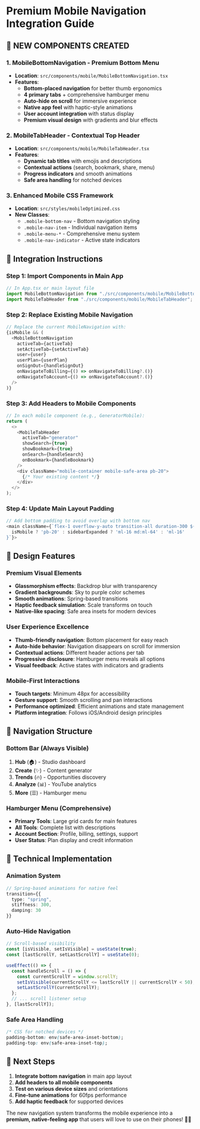 # Premium Mobile Navigation Integration Guide

## 🎉 **NEW COMPONENTS CREATED**

### 1. **MobileBottomNavigation** - Premium Bottom Menu
- **Location**: `src/components/mobile/MobileBottomNavigation.tsx`
- **Features**:
  - **Bottom-placed navigation** for better thumb ergonomics
  - **4 primary tabs** + comprehensive hamburger menu
  - **Auto-hide on scroll** for immersive experience
  - **Native app feel** with haptic-style animations
  - **User account integration** with status display
  - **Premium visual design** with gradients and blur effects

### 2. **MobileTabHeader** - Contextual Top Header
- **Location**: `src/components/mobile/MobileTabHeader.tsx`
- **Features**:
  - **Dynamic tab titles** with emojis and descriptions
  - **Contextual actions** (search, bookmark, share, menu)
  - **Progress indicators** and smooth animations
  - **Safe area handling** for notched devices

### 3. **Enhanced Mobile CSS Framework**
- **Location**: `src/styles/mobileOptimized.css`
- **New Classes**:
  - `.mobile-bottom-nav` - Bottom navigation styling
  - `.mobile-nav-item` - Individual navigation items
  - `.mobile-menu-*` - Comprehensive menu system
  - `.mobile-nav-indicator` - Active state indicators

## 🚀 **Integration Instructions**

### Step 1: Import Components in Main App

```typescript
// In App.tsx or main layout file
import MobileBottomNavigation from "./src/components/mobile/MobileBottomNavigation";
import MobileTabHeader from "./src/components/mobile/MobileTabHeader";
```

### Step 2: Replace Existing Mobile Navigation

```typescript
// Replace the current MobileNavigation with:
{isMobile && (
  <MobileBottomNavigation
    activeTab={activeTab}
    setActiveTab={setActiveTab}
    user={user}
    userPlan={userPlan}
    onSignOut={handleSignOut}
    onNavigateToBilling={() => onNavigateToBilling?.()}
    onNavigateToAccount={() => onNavigateToAccount?.()}
  />
)}
```

### Step 3: Add Headers to Mobile Components

```typescript
// In each mobile component (e.g., GeneratorMobile):
return (
  <>
    <MobileTabHeader 
      activeTab="generator"
      showSearch={true}
      showBookmark={true}
      onSearch={handleSearch}
      onBookmark={handleBookmark}
    />
    <div className="mobile-container mobile-safe-area pb-20">
      {/* Your existing content */}
    </div>
  </>
);
```

### Step 4: Update Main Layout Padding

```typescript
// Add bottom padding to avoid overlap with bottom nav
<main className={`flex-1 overflow-y-auto transition-all duration-300 ${
  isMobile ? 'pb-20' : sidebarExpanded ? 'ml-16 md:ml-64' : 'ml-16'
}`}>
```

## 🎨 **Design Features**

### **Premium Visual Elements**
- **Glassmorphism effects**: Backdrop blur with transparency
- **Gradient backgrounds**: Sky to purple color schemes
- **Smooth animations**: Spring-based transitions
- **Haptic feedback simulation**: Scale transforms on touch
- **Native-like spacing**: Safe area insets for modern devices

### **User Experience Excellence**
- **Thumb-friendly navigation**: Bottom placement for easy reach
- **Auto-hide behavior**: Navigation disappears on scroll for immersion
- **Contextual actions**: Different header actions per tab
- **Progressive disclosure**: Hamburger menu reveals all options
- **Visual feedback**: Active states with indicators and gradients

### **Mobile-First Interactions**
- **Touch targets**: Minimum 48px for accessibility
- **Gesture support**: Smooth scrolling and pan interactions
- **Performance optimized**: Efficient animations and state management
- **Platform integration**: Follows iOS/Android design principles

## 📱 **Navigation Structure**

### **Bottom Bar (Always Visible)**
1. **Hub** (🏠) - Studio dashboard
2. **Create** (✨) - Content generator
3. **Trends** (🔥) - Opportunities discovery
4. **Analyze** (📊) - YouTube analytics
5. **More** (☰) - Hamburger menu

### **Hamburger Menu (Comprehensive)**
- **Primary Tools**: Large grid cards for main features
- **All Tools**: Complete list with descriptions
- **Account Section**: Profile, billing, settings, support
- **User Status**: Plan display and credit information

## 🔧 **Technical Implementation**

### **Animation System**
```typescript
// Spring-based animations for native feel
transition={{ 
  type: "spring", 
  stiffness: 300, 
  damping: 30 
}}
```

### **Auto-Hide Navigation**
```typescript
// Scroll-based visibility
const [isVisible, setIsVisible] = useState(true);
const [lastScrollY, setLastScrollY] = useState(0);

useEffect(() => {
  const handleScroll = () => {
    const currentScrollY = window.scrollY;
    setIsVisible(currentScrollY <= lastScrollY || currentScrollY < 50);
    setLastScrollY(currentScrollY);
  };
  // ... scroll listener setup
}, [lastScrollY]);
```

### **Safe Area Handling**
```css
/* CSS for notched devices */
padding-bottom: env(safe-area-inset-bottom);
padding-top: env(safe-area-inset-top);
```

## 🎯 **Next Steps**

1. **Integrate bottom navigation** in main app layout
2. **Add headers to all mobile components** 
3. **Test on various device sizes** and orientations
4. **Fine-tune animations** for 60fps performance
5. **Add haptic feedback** for supported devices

The new navigation system transforms the mobile experience into a **premium, native-feeling app** that users will love to use on their phones! 📱✨
